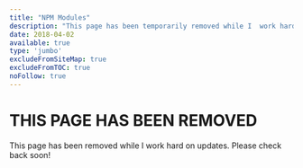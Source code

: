 ```yaml
---
title: "NPM Modules"
description: "This page has been temporarily removed while I  work hard on updates. Please check back soon!"
date: 2018-04-02
available: true
type: 'jumbo'
excludeFromSiteMap: true
excludeFromTOC: true
noFollow: true
---
```


<h1>THIS PAGE HAS BEEN REMOVED</h1>

This page has been removed while I  work hard on updates. Please check back soon!